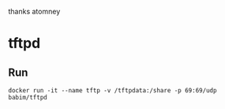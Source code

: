 thanks atomney
# tftpd

## Run
`docker run -it --name tftp -v /tftpdata:/share -p 69:69/udp babim/tftpd`
